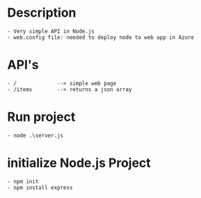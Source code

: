# Description
    - Very simple API in Node.js
    - web.config file: needed to deploy node to web app in Azure

# API's
    - /             --> simple web page
    - /items        --> returns a json array

# Run project
    - node .\server.js
    
# initialize Node.js Project
    - npm init
    - npm install express